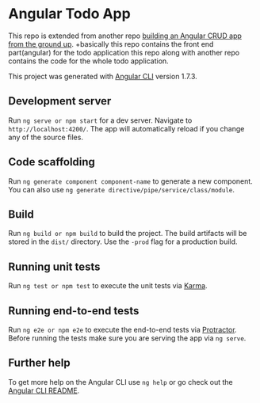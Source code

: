 # Angular Todo App

This repo is extended from another repo  [building an Angular CRUD app from the ground up](https://www.sitepoint.com/series/build-an-angular-crud-app-from-the-ground-up/).
 +basically this repo contains the front end part(angular) for the todo application this repo along with another repo
 contains the code for the whole todo application.
 

This project was generated with [Angular CLI](https://github.com/angular/angular-cli) version 1.7.3.

## Development server

Run `ng serve or npm start` for a dev server. Navigate to `http://localhost:4200/`. The app will automatically reload if you change any of the source files.

## Code scaffolding

Run `ng generate component component-name` to generate a new component. You can also use `ng generate directive/pipe/service/class/module`.

## Build

Run `ng build or npm build` to build the project. The build artifacts will be stored in the `dist/` directory. Use the `-prod` flag for a production build.

## Running unit tests

Run `ng test or npm test` to execute the unit tests via [Karma](https://karma-runner.github.io).

## Running end-to-end tests

Run `ng e2e or npm e2e` to execute the end-to-end tests via [Protractor](http://www.protractortest.org/).
Before running the tests make sure you are serving the app via `ng serve`.

## Further help

To get more help on the Angular CLI use `ng help` or go check out the [Angular CLI README](https://github.com/angular/angular-cli/blob/master/README.md).
